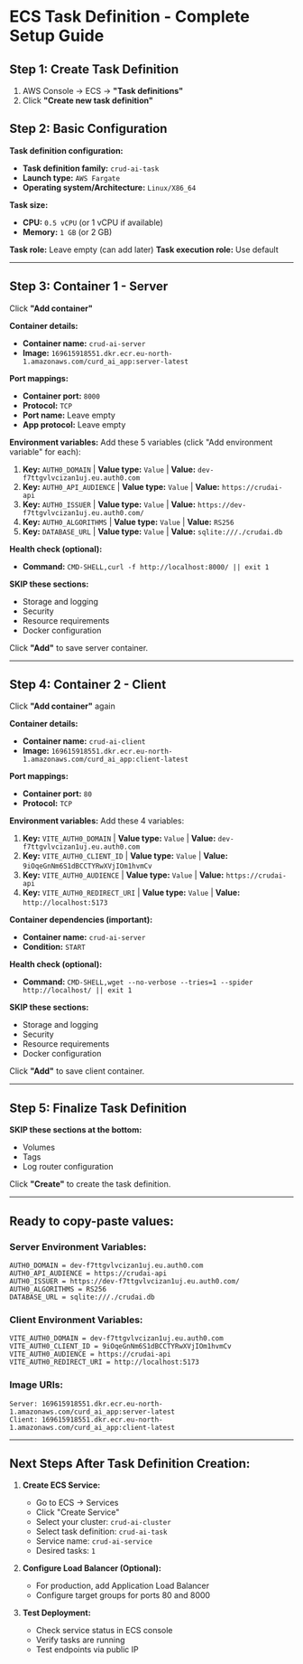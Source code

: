 # ECS Task Definition - Complete Setup Guide

## Step 1: Create Task Definition
1. AWS Console → ECS → **"Task definitions"**
2. Click **"Create new task definition"**

## Step 2: Basic Configuration

**Task definition configuration:**
- **Task definition family:** `crud-ai-task`
- **Launch type:** `AWS Fargate`
- **Operating system/Architecture:** `Linux/X86_64`

**Task size:**
- **CPU:** `0.5 vCPU` (or 1 vCPU if available)
- **Memory:** `1 GB` (or 2 GB)

**Task role:** Leave empty (can add later)
**Task execution role:** Use default

---

## Step 3: Container 1 - Server

Click **"Add container"**

**Container details:**
- **Container name:** `crud-ai-server`
- **Image:** `169615918551.dkr.ecr.eu-north-1.amazonaws.com/curd_ai_app:server-latest`

**Port mappings:**
- **Container port:** `8000`
- **Protocol:** `TCP`
- **Port name:** Leave empty
- **App protocol:** Leave empty

**Environment variables:**
Add these 5 variables (click "Add environment variable" for each):

1. **Key:** `AUTH0_DOMAIN` | **Value type:** `Value` | **Value:** `dev-f7ttgvlvcizan1uj.eu.auth0.com`
2. **Key:** `AUTH0_API_AUDIENCE` | **Value type:** `Value` | **Value:** `https://crudai-api`
3. **Key:** `AUTH0_ISSUER` | **Value type:** `Value` | **Value:** `https://dev-f7ttgvlvcizan1uj.eu.auth0.com/`
4. **Key:** `AUTH0_ALGORITHMS` | **Value type:** `Value` | **Value:** `RS256`
5. **Key:** `DATABASE_URL` | **Value type:** `Value` | **Value:** `sqlite:///./crudai.db`

**Health check (optional):**
- **Command:** `CMD-SHELL,curl -f http://localhost:8000/ || exit 1`

**SKIP these sections:**
- Storage and logging
- Security
- Resource requirements
- Docker configuration

Click **"Add"** to save server container.

---

## Step 4: Container 2 - Client

Click **"Add container"** again

**Container details:**
- **Container name:** `crud-ai-client`
- **Image:** `169615918551.dkr.ecr.eu-north-1.amazonaws.com/curd_ai_app:client-latest`

**Port mappings:**
- **Container port:** `80`
- **Protocol:** `TCP`

**Environment variables:**
Add these 4 variables:

1. **Key:** `VITE_AUTH0_DOMAIN` | **Value type:** `Value` | **Value:** `dev-f7ttgvlvcizan1uj.eu.auth0.com`
2. **Key:** `VITE_AUTH0_CLIENT_ID` | **Value type:** `Value` | **Value:** `9iOqeGnNm6S1dBCCTYRwXVjIOm1hvmCv`
3. **Key:** `VITE_AUTH0_AUDIENCE` | **Value type:** `Value` | **Value:** `https://crudai-api`
4. **Key:** `VITE_AUTH0_REDIRECT_URI` | **Value type:** `Value` | **Value:** `http://localhost:5173`

**Container dependencies (important):**
- **Container name:** `crud-ai-server`
- **Condition:** `START`

**Health check (optional):**
- **Command:** `CMD-SHELL,wget --no-verbose --tries=1 --spider http://localhost/ || exit 1`

**SKIP these sections:**
- Storage and logging
- Security
- Resource requirements
- Docker configuration

Click **"Add"** to save client container.

---

## Step 5: Finalize Task Definition

**SKIP these sections at the bottom:**
- Volumes
- Tags
- Log router configuration

Click **"Create"** to create the task definition.

---

## Ready to copy-paste values:

### Server Environment Variables:
```
AUTH0_DOMAIN = dev-f7ttgvlvcizan1uj.eu.auth0.com
AUTH0_API_AUDIENCE = https://crudai-api
AUTH0_ISSUER = https://dev-f7ttgvlvcizan1uj.eu.auth0.com/
AUTH0_ALGORITHMS = RS256
DATABASE_URL = sqlite:///./crudai.db
```

### Client Environment Variables:
```
VITE_AUTH0_DOMAIN = dev-f7ttgvlvcizan1uj.eu.auth0.com
VITE_AUTH0_CLIENT_ID = 9iOqeGnNm6S1dBCCTYRwXVjIOm1hvmCv
VITE_AUTH0_AUDIENCE = https://crudai-api
VITE_AUTH0_REDIRECT_URI = http://localhost:5173
```

### Image URIs:
```
Server: 169615918551.dkr.ecr.eu-north-1.amazonaws.com/curd_ai_app:server-latest
Client: 169615918551.dkr.ecr.eu-north-1.amazonaws.com/curd_ai_app:client-latest
```

---

## Next Steps After Task Definition Creation:

1. **Create ECS Service:**
   - Go to ECS → Services
   - Click "Create Service"
   - Select your cluster: `crud-ai-cluster`
   - Select task definition: `crud-ai-task`
   - Service name: `crud-ai-service`
   - Desired tasks: `1`

2. **Configure Load Balancer (Optional):**
   - For production, add Application Load Balancer
   - Configure target groups for ports 80 and 8000

3. **Test Deployment:**
   - Check service status in ECS console
   - Verify tasks are running
   - Test endpoints via public IP

